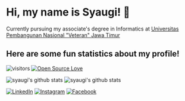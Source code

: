 # Hi, my name is Syaugi! 👋
Currently pursuing my associate's degree in Informatics at [Universitas Pembangunan Nasional "Veteran" Jawa Timur](https://www.upnjatim.ac.id)

## Here are some fun statistics about my profile!
![visitors](https://visitor-badge.laobi.icu/badge?page_id=syaugis.syaugis)
[![Open Source Love](https://badges.frapsoft.com/os/v1/open-source.svg?v=102)](https://github.com/ellerbrock/open-source-badge/)

![syaugi's github stats](https://github-readme-stats.vercel.app/api?username=syaugis&show_icons=true&theme=dark)
![syaugi's github stats](https://github-readme-stats-eight-theta.vercel.app/api/top-langs/?username=syaugis&layout=compact&langs_count=8&theme=dark)

<a href="https://www.linkedin.com/in/syaugis" target="_blank"><img src="https://img.shields.io/badge/LinkedIn-%230077B5.svg?&style=flat-square&logo=linkedin&logoColor=white" alt="LinkedIn"></a>
<a href="https://www.instagram.com/syaugi_s" target="_blank"><img src="https://img.shields.io/badge/Instagram-%23E4405F.svg?&style=flat-square&logo=instagram&logoColor=white" alt="Instagram"></a>
<a href="https://www.facebook.com/syaugi.ss" target="_blank"><img src="https://img.shields.io/badge/Facebook-%231877F2.svg?&style=flat-square&logo=facebook&logoColor=white" alt="Facebook"></a>
